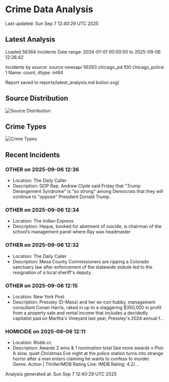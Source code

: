 # Crime Data Analysis
Last updated: Sun Sep  7 12:40:29 UTC 2025

## Latest Analysis

Loaded 56364 incidents
Date range: 2024-01-01 00:00:00 to 2025-09-06 12:36:42

Incidents by source:
source
newsapi           56263
chicago_pd          100
chicago_police        1
Name: count, dtype: int64

Report saved to reports/latest_analysis.md
bution.svg)

## Source Distribution
![Source Distribution](images/source_distribution.svg)

## Crime Types
![Crime Types](images/crime_types.svg)

## Recent Incidents

### OTHER on 2025-09-06 12:36
- Location: The Daily Caller
- Description: GOP Rep. Andrew Clyde said Friday that "Trump Derangement Syndrome" is "so strong" among Democrats that they will continue to "oppose" President Donald Trump.


### OTHER on 2025-09-06 12:34
- Location: The Indian Express
- Description: Haque, booked for abetment of suicide, is chairman of the school’s management panel where Ray was headmaster


### OTHER on 2025-09-06 12:32
- Location: The Daily Caller
- Description: Mesa County Commissioners are ripping a Colorado sanctuary law after enforcement of the statewide statute led to the resignation of a local sheriff's deputy.


### OTHER on 2025-09-06 12:15
- Location: New York Post
- Description: Pressley (D-Mass) and her ex-con hubby, management consultant Conan Harris, raked in up to a staggering $350,000 in profit from a property sale and rental income that includes a decidedly capitalist pad on Martha's Vineyard last year, Pressley's 2024 annual f…


### HOMICIDE on 2025-09-06 12:11
- Location: Rlsbb.cc
- Description: Awards 2 wins & 1 nomination total See more awards » Plot: A slow, quiet Christmas Eve night at the police station turns into strange horror after a man enters claiming he wants to confess to murder. Genre: Action | ThrillerIMDB Rating Live: IMDB Rating: 4.2/…

Analysis generated at: Sun Sep  7 12:40:29 UTC 2025
